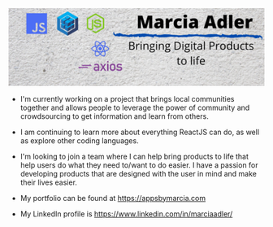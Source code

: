 ![header](LinkedInHeader.png)

* I'm currently working on a project that brings local communities together and allows people to leverage the power of community and crowdsourcing to get information and learn from others.

* I am continuing to learn more about everything ReactJS can do, as well as explore other coding languages.

* I'm looking to join a team where I can help bring products to life that help users do what they need to/want to do easier. I have a passion for developing products that are designed with the user in mind and make their lives easier.

* My portfolio can be found at https://appsbymarcia.com

* My LinkedIn profile is https://www.linkedin.com/in/marciaadler/


<!--
**MarciaAdler/MarciaAdler** is a ✨ _special_ ✨ repository because its `README.md` (this file) appears on your GitHub profile.

Here are some ideas to get you started:

- 🔭 I’m currently working on ...
- 🌱 I’m currently learning ...
- 👯 I’m looking to collaborate on ...
- 🤔 I’m looking for help with ...
- 💬 Ask me about ...
- 📫 How to reach me: ...
- 😄 Pronouns: ...
- ⚡ Fun fact: ...
-->
